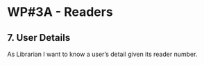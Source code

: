 # WP#3A - Readers
## 7. User Details
As Librarian I want to know a user’s detail given its reader number.
